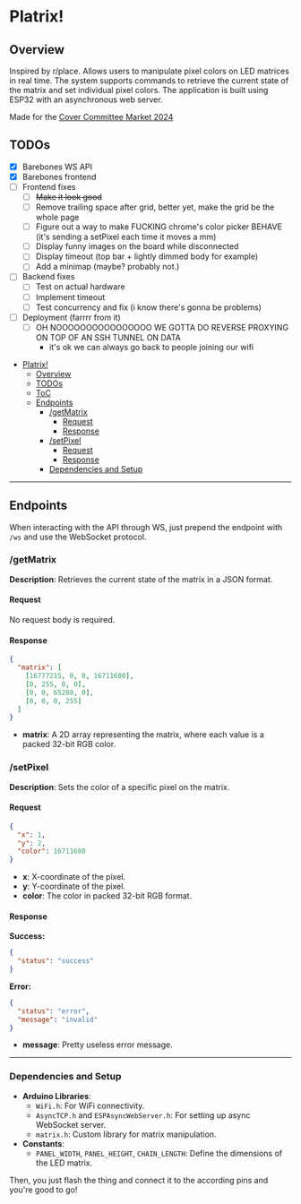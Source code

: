 # Platrix!

## Overview

Inspired by r/place. Allows users to manipulate pixel colors on LED matrices in real time. The system supports commands to retrieve the current state of the matrix and set individual pixel colors. The application is built using ESP32 with an asynchronous web server.

Made for the [Cover Committee Market 2024](https://svcover.nl/calendar?agenda_id=4557)

## TODOs
- [x] Barebones WS API
- [x] Barebones frontend
- [ ] Frontend fixes
  - [ ] ~~Make it look good~~
  - [ ] Remove trailing space after grid, better yet, make the grid be the whole page
  - [ ] Figure out a way to make FUCKING chrome's color picker BEHAVE (it's sending a setPixel each time it moves a mm)
  - [ ] Display funny images on the board while disconnected
  - [ ] Display timeout (top bar + lightly dimmed body for example)
  - [ ] Add a minimap (maybe? probably not.)

- [ ] Backend fixes
  - [ ] Test on actual hardware
  - [ ] Implement timeout
  - [ ] Test concurrency and fix (i know there's gonna be problems)

- [ ] Deployment (farrrr from it)
  - [ ] OH NOOOOOOOOOOOOOOOO WE GOTTA DO REVERSE PROXYING ON TOP OF AN SSH TUNNEL ON DATA 
    - it's ok we can always go back to people joining our wifi 

- [Platrix!](#platrix)
  - [Overview](#overview)
  - [TODOs](#todos)
  - [ToC](#toc)
  - [Endpoints](#endpoints)
    - [/getMatrix](#getmatrix)
      - [Request](#request)
      - [Response](#response)
    - [/setPixel](#setpixel)
      - [Request](#request-1)
      - [Response](#response-1)
    - [Dependencies and Setup](#dependencies-and-setup)

---

## Endpoints

When interacting with the API through WS, just prepend the endpoint with `/ws` and use the WebSocket protocol.

### /getMatrix

**Description**: Retrieves the current state of the matrix in a JSON format.

#### Request
No request body is required.

#### Response

```json
{
  "matrix": [
    [16777215, 0, 0, 16711680],
    [0, 255, 0, 0],
    [0, 0, 65280, 0],
    [0, 0, 0, 255]
  ]
}
```

- **matrix**: A 2D array representing the matrix, where each value is a packed 32-bit RGB color.

### /setPixel

**Description**: Sets the color of a specific pixel on the matrix.

#### Request

```json
{
  "x": 1,
  "y": 2,
  "color": 16711680
}
```

- **x**: X-coordinate of the pixel.
- **y**: Y-coordinate of the pixel.
- **color**: The color in packed 32-bit RGB format.

#### Response

**Success:**

```json
{
  "status": "success"
}
```

**Error:**

```json
{
  "status": "error",
  "message": "invalid"
}
```

- **message**: Pretty useless error message.
---

### Dependencies and Setup

- **Arduino Libraries**: 
  - `WiFi.h`: For WiFi connectivity.
  - `AsyncTCP.h` and `ESPAsyncWebServer.h`: For setting up async WebSocket server.
  - `matrix.h`: Custom library for matrix manipulation.
- **Constants**:
  - `PANEL_WIDTH`, `PANEL_HEIGHT`, `CHAIN_LENGTH`: Define the dimensions of the LED matrix.

Then, you just flash the thing and connect it to the according pins and you're good to go!

